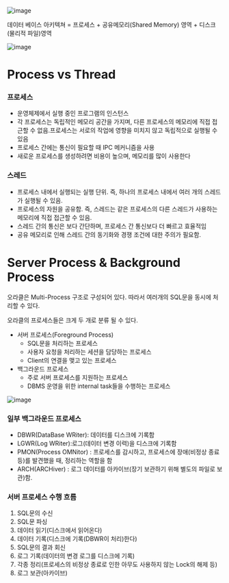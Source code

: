 ![image](https://github.com/jeongye01/TIL/assets/74299317/62f22f34-09e6-48b5-8299-5c30fb32ead8)


데이터 베이스 아키텍쳐 = 프로세스 + 공유메모리(Shared Memory) 영역 + 디스크(물리적 파일)영역

![image](https://github.com/jeongye01/TIL/assets/74299317/e1ca6415-d415-428d-b43e-b692eb0385db)


# Process vs Thread

### 프로세스

- 운영체제에서 실행 중인 프로그램의 인스턴스
- 각 프로세스는 독립적인 메모리 공간을 가지며,  다른 프로세스의 메모리에 직접 접근할 수 없음.프로세스는 서로의 작업에 영향을 미치지 않고 독립적으로 실행될 수 있음
- 프로세스 간에는 통신이 필요할 때 IPC 메커니즘을 사용
- 새로운 프로세스를 생성하려면 비용이 높으며, 메모리를 많이 사용한다

### 스레드

- 프로세스 내에서 실행되는 실행 단위. 즉, 하나의 프로세스 내에서 여러 개의 스레드가 실행될 수 있음.
- 프로세스의 자원을 공유함. 즉, 스레드는 같은 프로세스의 다른 스레드가 사용하는 메모리에 직접 접근할 수 있음.
- 스레드 간의 통신은 보다 간단하며, 프로세스 간 통신보다 더 빠르고 효율적임
- 공유 메모리로 인해 스레드 간의 동기화와 경쟁 조건에 대한 주의가 필요함.

# Server Process & Background Process

오라클은 Multi-Process 구조로 구성되어 있다. 따라서 여러개의 SQL문을 동시에 처리할 수 있다.

오라클의 프로세스들은 크게 두 개로 분류 될 수 있다.

- 서버 프로세스(Foreground Process)
    - SQL문을 처리하는 프로세스
    - 사용자 요청을 처리하는 세션을 담당하는 프로세스
    - Client의 연결을 맺고 있는 프로세스
- 백그라운드 프로세스
    - 주로 서버 프로세스를 지원하는 프로세스
    - DBMS 운영을 위한 internal task들을 수행하는 프로세스

![image](https://github.com/jeongye01/TIL/assets/74299317/c9b7aef6-326a-4672-9f6d-bead335785ae)


### 일부 백그라운드 프로세스

- DBWR(DataBase WRiter): 데이터를 디스크에 기록함
- LGWR(Log WRiter):로그(데이터 변경 이력)을 디스크에 기록함
- PMON(Process OMNitor) : 프로세스를 감시하고, 프로세스에 장애(비정상 종료 등)를 발견했을 때, 정리하는 역할을 함
- ARCH(ARCHiver) : 로그 데이터를 아카이브(장기 보관하기 위해 별도의 파일로 보관)함.

### 서버 프로세스 수행 흐름

1. SQL문의 수신
2. SQL문 파싱 
3. 데이터 읽기(디스크에서 읽어온다)
4. 데이터 기록(디스크에 기록(DBWR이 처리)한다)
5. SQL문의 결과 회신
6. 로그 기록(데이터의 변경 로그를 디스크에 기록)
7. 각종 정리(프로세스의 비정상 종료로 인한 아무도 사용하지 않는 Lock의 해제 등)
8. 로그 보관(아카이브)
